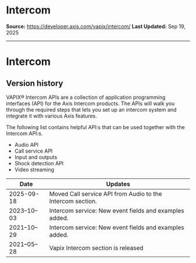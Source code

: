 # Intercom

**Source:** https://developer.axis.com/vapix/intercom/
**Last Updated:** Sep 19, 2025

---

# Intercom

## Version history​

VAPIX® Intercom APIs are a collection of application programming interfaces (API) for the Axis Intercom products. The APIs will walk you through the required steps that lets you set up an intercom system and integrate it with various Axis features.

The following list contains helpful API:s that can be used together with the Intercom API:s.

- Audio API
- Call service API
- Input and outputs
- Shock detection API
- Video streaming

| Date | Updates |
| --- | --- |
| 2025-09-18 | Moved Call service API from Audio to the Intercom section. |
| 2023–10–03 | Intercom service: New event fields and examples added. |
| 2021–10–29 | Intercom service: New event fields and examples added. |
| 2021–05–28 | Vapix Intercom section is released |

